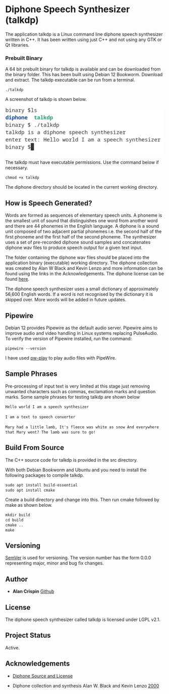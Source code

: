 # Diphone Speech Synthesizer (talkdp)

The application talkdp is a Linux command line diphone speech synthesizer written in C++. It has been written using just C++ and not using any GTK or Qt libraries.

### Prebuilt Binary

A 64 bit prebuilt binary for talkdp is available and can be downloaded from the binary folder. This has been built using Debian 12 Bookworm. Download and extract. The talkdp executable can be run from a terminal.

```
./talkdp
```

A screenshot of talkdp is shown below.

![](talkdp.png)


The talkdp must have executable permissions. Use the command below if necessary.

```
chmod +x talkdp
```
The diphone directory should be located in the current working directory.

## How is Speech Generated?

Words are formed as sequences of elementary speech units. A phoneme is the smallest unit of sound that distinguishes one word from another word and there are 44 phonemes in the English language. A diphone is a sound unit composed of two adjacent partial phonemes i.e. the second half of the first phoneme and the first half of the second phoneme. The synthesizer uses a set of pre-recorded diphone sound samples and concatenates diphone wav files to produce speech output for a given text input.

The folder containing the diphone wav files should be placed into the application binary (executable) working directory. The diphone collection was created by Alan W Black and Kevin Lenzo and more information can be found using the links in the Acknowledgements. The diphone license can be found [here](https://github.com/hypnaceae/DiphoneSynth/blob/master/diphones_license.txt).

The diphone speech synthesizer uses a small dictionary of approximately 56,600 English words. If a word is not recognised by the dictionary it is skipped over. More words will be added in future updates.

## Pipewire

Debian 12 provides Pipewire as the default audio server. Pipewire aims to improve audio and video handling in Linux systems replacing PulseAudio. To verify the version of Pipewire installed, run the command:

```
pipewire --version
```

I have used [pw-play](https://www.thegeekdiary.com/pw-play-command-examples-in-linux/) to play audio files with PipeWire.

## Sample Phrases

Pre-processing of input text is very limited at this stage just removing unwanted characters such as commas, exclamation marks and question marks. Some sample phrases for testing talkdp are shown below

```
Hello world I am a speech synthesizer 

I am a text to speech converter

Mary had a little lamb, It's fleece was white as snow And everywhere that Mary went? The lamb was sure to go!
```

## Build From Source

The C++ source code for talkdp is provided in the src directory.

With both  Debian Bookworm and Ubuntu and you need to install the following packages to compile talkdp.

```
sudo apt install build-essential
sudo apt install cmake
```

Create a build directory and change into this. Then run cmake followed by make as shown below.
```
mkdir build
cd build
cmake ..
make
```

## Versioning

[SemVer](http://semver.org/) is used for versioning. The version number has the form 0.0.0 representing major, minor and bug fix changes.

## Author

* **Alan Crispin** [Github](https://github.com/crispinprojects)

## License

The diphone speech synthesizer called talkdp is licensed under LGPL v2.1. 

## Project Status

Active.

## Acknowledgements

* [Diphone Source and License](https://github.com/hypnaceae/DiphoneSynth/blob/master/diphones_license.txt)

* Diphone collection and synthesis Alan W. Black and Kevin Lenzo [2000](https://www.cs.cmu.edu/~awb/papers/ICSLP2000_diphone.pdf)



